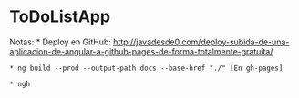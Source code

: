 # ToDoListApp

Notas:
    * Deploy en GitHub: http://javadesde0.com/deploy-subida-de-una-aplicacion-de-angular-a-github-pages-de-forma-totalmente-gratuita/

    * ng build --prod --output-path docs --base-href "./" [En gh-pages]

    * ngh
